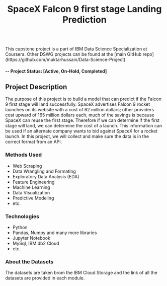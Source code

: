<!-- PROJECT LOGO -->
<br />
<p align="center">
  <h1 align="center">SpaceX Falcon 9 first stage Landing Prediction</h1>
</p>
<br>
<br>

<p>This capstone project is a part of IBM Data Science Specialization at Coursera. Other DSWG projects can be found at 
  the [main GitHub repo](https://github.com/muktarhussain/Data-Science-Project).
</p>

#### -- Project Status: [Active, On-Hold, Completed]

## Project Description
The purpose of this project is to build a model that can predict if the Falcon 9 first stage will land successfully. 
SpaceX advertises Falcon 9 rocket launches on its website with a cost of 62 million dollars; other providers cost upward 
of 165 million dollars each, much of the savings is because SpaceX can reuse the first stage. Therefore if we can determine 
if the first stage will land, we can determine the cost of a launch. This information can be used if an alternate company 
wants to bid against SpaceX for a rocket launch. In this project, we will collect and make sure the data is in the correct 
format from an API.

### Methods Used
* Web Scraping
* Data Wrangling and Formating
* Exploratory Data Analysis (EDA)
* Feature Engineering
* Machine Learning
* Data Visualization
* Predictive Modeling
* etc.

### Technologies
* Python
* Pandas, Numpy and many more libraries 
* Jupyter Notebook
* MySql, IBM db2 Cloud
* etc. 

### About the Datasets
The datasets are taken brom the IBM Cloud Storage and the link of all the datasets are provided in each module.
